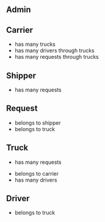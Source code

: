 ## Admin

## Carrier

- has many trucks
- has many drivers through trucks
- has many requests through trucks
<!-- - has many requests -->
<!-- - has many shippers through requests -->

## Shipper

- has many requests
<!-- - has many carriers through requests -->

## Request

<!-- - belongs to carrier -->
- belongs to shipper
- belongs to truck
<!-- - has many trucks -->
<!-- - has many carriers through trucks -->

## Truck

- has many requests
<!-- - belongs to request -->
- belongs to carrier
- has many drivers

## Driver

- belongs to truck